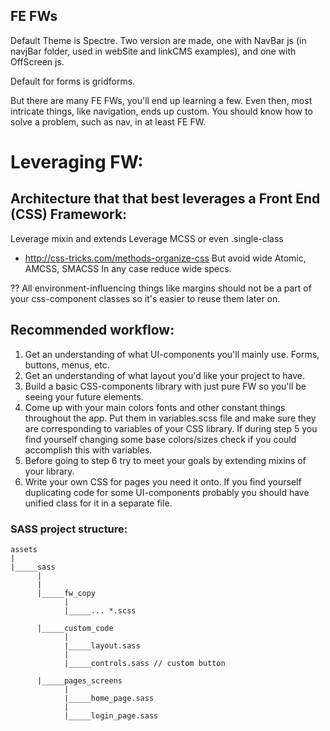 
## FE FWs

Default Theme is Spectre. Two version are made, one with NavBar js (in navjBar folder, used in webSite and linkCMS examples), and one with OffScreen js.

Default for forms is gridforms.

But there are many FE FWs, you'll end up learning a few. Even then, most intricate things, like navigation, ends up custom. You should know how to solve a problem, such as nav, in at least FE FW.


# Leveraging FW:

## Architecture that that best leverages a Front End (CSS) Framework:

Leverage mixin and extends
Leverage MCSS or even .single-class
- http://css-tricks.com/methods-organize-css
But avoid wide Atomic, AMCSS,  SMACSS
In any case reduce wide specs.


?? All environment-influencing things like margins should not be a part of your css-component classes so it's easier to reuse them later on.


## Recommended workflow:
1. Get an understanding of what UI-components you'll mainly use. Forms, buttons, menus, etc. 
2. Get an understanding of what layout you'd like your project to have. 
3. Build a basic CSS-components library with just pure FW so you'll be seeing your future elements. 
4. Come up with your main colors fonts and other constant things throughout the app. Put them in variables.scss file and make sure they are corresponding to variables of your CSS library. If during step 5 you find yourself changing some base colors/sizes check if you could accomplish this with variables.
5. Before going to step 6 try to meet your goals by extending mixins of your library.
6. Write your own CSS for pages you need it onto. If you find yourself duplicating code for some UI-components probably you should have unified class for it in a separate file.

### SASS project structure:
```
assets
|
|_____sass
      |
      |
      |_____fw_copy
            |
            |_____... *.scss 

      |_____custom_code
            |
            |_____layout.sass
            |
            |_____controls.sass // custom button
            
      |_____pages_screens
            |
            |_____home_page.sass
            |
            |_____login_page.sass
```
